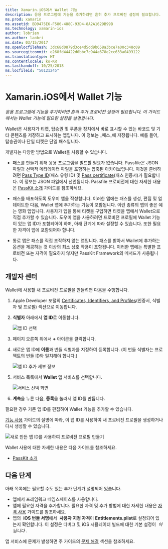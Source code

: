 ```yaml
---
title: Xamarin.iOS에서 Wallet 기능
description: 응용 프로그램에 기능을 추가하려면 흔히 추가 프로비전 설정이 필요합니다. 이 가이드에서는 Wallet 기능에 필요한 설정을 설명합니다.
ms.prod: xamarin
ms.assetid: BD9475E6-F586-488C-93D4-8A2A1629B99B
ms.technology: xamarin-ios
author: lobrien
ms.author: laobri
ms.date: 03/15/2017
ms.openlocfilehash: 3dc68d0879d3ce4d5dd9b658a3bce7a00c348c09
ms.sourcegitcommit: e268fd44422d0bbc7c944a678e2cc633a0493122
ms.translationtype: HT
ms.contentlocale: ko-KR
ms.lasthandoff: 10/25/2018
ms.locfileid: "50121245"
---
```

# <a name="wallet-capabilities-in-xamarinios"></a>Xamarin.iOS에서 Wallet 기능

_응용 프로그램에 기능을 추가하려면 흔히 추가 프로비전 설정이 필요합니다. 이 가이드에서는 Wallet 기능에 필요한 설정을 설명합니다._

Wallet은 사용자가 티켓, 탑승권 및 쿠폰을 장치에서 바로 표시할 수 있는 바코드 및 기타 콘텐츠를 저장하고 표시하는 앱입니다. 이 정보는 _패스_에 저장됩니다. 예를 들어, 탑승권이나 단일 티켓은 단일 패스입니다. 

개발자는 다양한 방법으로 Wallet을 사용할 수 있습니다.

*   패스를 만들기 위해 응용 프로그램을 빌드할 필요가 없습니다. Passfile은 JSON 파일과 선택적 메타데이터 파일을 포함하는 압축된 아카이브입니다. 이것을 준비하려면 [Pass Type ID](~/ios/platform/passkit.md)(패스 유형 ID) 및 [Pass certificate](~/ios/platform/passkit.md)(패스 인증서)가 필요합니다. 이 정보는 JSON 파일에서 선언됩니다. Passfile 프로비전에 대한 자세한 내용은 [PassKit 소개](~/ios/platform/passkit.md) 가이드를 참조하세요.

*   패스를 배포하도록 도우미 앱을 작성합니다. 이러한 앱에는 패스를 생성, 편집 및 업데이트한 다음, Wallet 앱에 추가하는 기능이 포함됩니다. 이런 종류의 앱의 좋은 예는 영화 앱입니다. 사용자가 앱을 통해 티켓을 구입하면 티켓을 앱에서 Wallet으로 직접 추가할 수 있습니다. 도우미 앱을 사용하려면 프로비전 프로필에 Wallet 기능이 있는 앱 ID가 포함되어야 하며, 아래 단계에 따라 설정할 수 있습니다. 또한 필요한 자격이 앱에 포함되어야 합니다.

*   통로 앱은 패스를 직접 조작하지 않는 앱입니다. 패스를 받아서 Wallet에 추가하는 옵션을 제공하는 것 이상의 최소 상호 작용이 포함됩니다. 이러한 앱에는 특별한 프로비전 또는 자격이 필요하지 않지만 PassKit Framework의 메서드가 사용됩니다.

## <a name="developer-center"></a>개발자 센터

Wallet에 사용할 새 프로비전 프로필을 만들려면 다음을 수행합니다.

1.  Apple Developer 포털의 [Certificates, Identifiers, and Profiles](https://developer.apple.com/account/ios/certificate/)(인증서, 식별자 및 프로필) 섹션으로 이동합니다.
2.  **식별자** 아래에서 **앱 ID**로 이동합니다. 
    
    ![앱 ID 선택](wallet-capabilities-images/image17.png)

3.  페이지 오른쪽 위에서 **+** 아이콘을 클릭합니다.
4.  새로운 앱 ID에 **이름**과 번들 식별자를 지정하여 등록합니다. (이 번들 식별자는 프로젝트의 번들 ID와 일치해야 합니다.)
   
    ![앱 ID 추가 세부 정보](wallet-capabilities-images/image18.png)

5.  서비스 목록에서 **Wallet** 앱 서비스를 선택합니다.
    
    ![서비스 선택 화면](wallet-capabilities-images/image19.png)

6.  **계속**을 누른 다음, **등록**을 눌러서 앱 ID를 만듭니다.

필요한 경우 기존 앱 ID를 편집하여 Wallet 기능을 추가할 수 있습니다.

[기능 사용](~/ios/deploy-test/provisioning/capabilities/index.md) 가이드의 설명에 따라, 이 앱 ID를 사용하여 새 프로비전 프로필을 생성하거나 다시 생성할 수 있습니다.

![새로 만든 앱 ID를 사용하여 프로비전 프로필 만들기](wallet-capabilities-images/image20.png)


Wallet 사용에 대한 자세한 내용은 다음 가이드를 참조하세요.

*   [PassKit 소개](~/ios/platform/passkit.md)
 
## <a name="next-steps"></a>다음 단계
 
아래 목록에는 필요할 수도 있는 추가 단계가 설명되어 있습니다.

* 앱에서 프레임워크 네임스페이스를 사용합니다.
* 앱에 필요한 자격을 추가합니다. 필요한 자격 및 추가 방법에 대한 자세한 내용은 [자격 사용](~/ios/deploy-test/provisioning/entitlements.md) 가이드를 참조하세요.
* 앱의  **iOS 번들 서명**에서  **사용자 지정 자격**이 **Entitlements.plist**로 설정되어 있는지 확인합니다. 이 설정은 디버그 및 iOS 시뮬레이터 빌드에 대한 기본 설정이  _아닙니다_ .

앱 서비스에 문제가 발생하면 주 가이드의 [문제 해결](~/ios/deploy-test/provisioning/capabilities/index.md) 섹션을 참조하세요.